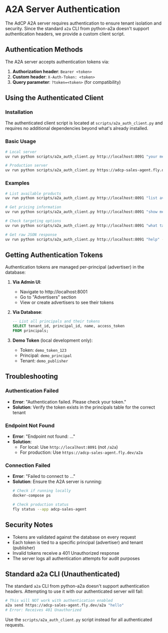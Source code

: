 # A2A Server Authentication

The AdCP A2A server requires authentication to ensure tenant isolation and security. Since the standard `a2a` CLI from python-a2a doesn't support authentication headers, we provide a custom client script.

## Authentication Methods

The A2A server accepts authentication tokens via:
1. **Authorization header**: `Bearer <token>`
2. **Custom header**: `X-Auth-Token: <token>`
3. **Query parameter**: `?token=<token>` (for compatibility)

## Using the Authenticated Client

### Installation

The authenticated client script is located at `scripts/a2a_auth_client.py` and requires no additional dependencies beyond what's already installed.

### Basic Usage

```bash
# Local server
uv run python scripts/a2a_auth_client.py http://localhost:8091 "your message" --token YOUR_TOKEN

# Production server
uv run python scripts/a2a_auth_client.py https://adcp-sales-agent.fly.dev/a2a "your message" --token YOUR_TOKEN
```

### Examples

```bash
# List available products
uv run python scripts/a2a_auth_client.py http://localhost:8091 "list available products" --token demo_token_123

# Get pricing information
uv run python scripts/a2a_auth_client.py http://localhost:8091 "show me pricing for display ads" --token demo_token_123

# Check targeting options
uv run python scripts/a2a_auth_client.py http://localhost:8091 "what targeting options are available?" --token demo_token_123

# Get raw JSON response
uv run python scripts/a2a_auth_client.py http://localhost:8091 "help" --token demo_token_123 --json
```

## Getting Authentication Tokens

Authentication tokens are managed per-principal (advertiser) in the database:

1. **Via Admin UI**:
   - Navigate to http://localhost:8001
   - Go to "Advertisers" section
   - View or create advertisers to see their tokens

2. **Via Database**:
   ```sql
   -- List all principals and their tokens
   SELECT tenant_id, principal_id, name, access_token
   FROM principals;
   ```

3. **Demo Token** (local development only):
   - Token: `demo_token_123`
   - Principal: `demo_principal`
   - Tenant: `demo_publisher`

## Troubleshooting

### Authentication Failed
- **Error**: "Authentication failed. Please check your token."
- **Solution**: Verify the token exists in the principals table for the correct tenant

### Endpoint Not Found
- **Error**: "Endpoint not found: ..."
- **Solution**:
  - For local: Use `http://localhost:8091` (not `/a2a`)
  - For production: Use `https://adcp-sales-agent.fly.dev/a2a`

### Connection Failed
- **Error**: "Failed to connect to ..."
- **Solution**: Ensure the A2A server is running:
  ```bash
  # Check if running locally
  docker-compose ps

  # Check production status
  fly status --app adcp-sales-agent
  ```

## Security Notes

- Tokens are validated against the database on every request
- Each token is tied to a specific principal (advertiser) and tenant (publisher)
- Invalid tokens receive a 401 Unauthorized response
- The server logs all authentication attempts for audit purposes

## Standard a2a CLI (Unauthenticated)

The standard `a2a` CLI from python-a2a doesn't support authentication headers. Attempting to use it with our authenticated server will fail:

```bash
# This will NOT work with authentication enabled
a2a send https://adcp-sales-agent.fly.dev/a2a "hello"
# Error: Receives 401 Unauthorized
```

Use the `scripts/a2a_auth_client.py` script instead for all authenticated requests.
